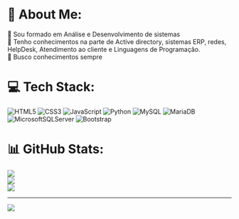 # 💫 About Me:
🔭 Sou formado em Análise e Desenvolvimento de sistemas<br>👯 Tenho conhecimentos na parte de Active directory, sistemas ERP, redes, HelpDesk, Atendimento ao cliente e Linguagens de Programação. <br>🌱 Busco conhecimentos sempre<br>


# 💻 Tech Stack:
![HTML5](https://img.shields.io/badge/html5-%23E34F26.svg?style=for-the-badge&logo=html5&logoColor=white) ![CSS3](https://img.shields.io/badge/css3-%231572B6.svg?style=for-the-badge&logo=css3&logoColor=white) ![JavaScript](https://img.shields.io/badge/javascript-%23323330.svg?style=for-the-badge&logo=javascript&logoColor=%23F7DF1E) ![Python](https://img.shields.io/badge/python-3670A0?style=for-the-badge&logo=python&logoColor=ffdd54) ![MySQL](https://img.shields.io/badge/mysql-4479A1.svg?style=for-the-badge&logo=mysql&logoColor=white) ![MariaDB](https://img.shields.io/badge/MariaDB-003545?style=for-the-badge&logo=mariadb&logoColor=white) ![MicrosoftSQLServer](https://img.shields.io/badge/Microsoft%20SQL%20Server-CC2927?style=for-the-badge&logo=microsoft%20sql%20server&logoColor=white) ![Bootstrap](https://img.shields.io/badge/bootstrap-%238511FA.svg?style=for-the-badge&logo=bootstrap&logoColor=white)
# 📊 GitHub Stats:
![](https://github-readme-stats.vercel.app/api?username=Willamorim0505&theme=blue_navy&hide_border=false&include_all_commits=false&count_private=false)<br/>
![](https://github-readme-streak-stats.herokuapp.com/?user=Willamorim0505&theme=blue_navy&hide_border=false)<br/>
![](https://github-readme-stats.vercel.app/api/top-langs/?username=Willamorim0505&theme=blue_navy&hide_border=false&include_all_commits=false&count_private=false&layout=compact)

---
[![](https://visitcount.itsvg.in/api?id=Willamorim0505&icon=0&color=0)](https://visitcount.itsvg.in)

<!-- Proudly created with GPRM ( https://gprm.itsvg.in ) -->
